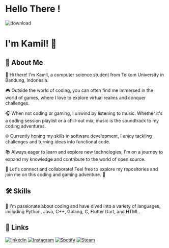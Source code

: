 
# Hello There <coders/>!
![download](https://github.com/Bodan07/Bodan07/assets/88619392/3ebb5d22-0aa8-45ac-97f5-9f1e1a40923a)




#  I'm Kamil! 👋


## 🚀 About Me
👋 Hi there! I'm Kamil, a computer science student from Telkom University in Bandung, Indonesia.

🎮 Outside the world of coding, you can often find me immersed in the world of games, where I love to explore virtual realms and conquer challenges.

🎧 When not coding or gaming, I unwind by listening to music. Whether it's a coding session playlist or a chill-out mix, music is the soundtrack to my coding adventures.

🌐 Currently honing my skills in software development, I enjoy tackling challenges and turning ideas into functional code.

📚 Always eager to learn and explore new technologies, I'm on a journey to expand my knowledge and contribute to the world of open source.

🔧 Let's connect and collaborate! Feel free to explore my repositories and join me on this coding and gaming adventure. 🚀

## 🛠 Skills

🚀 I'm passionate about coding and have dived into a variety of languages, including Python, Java, C++, Golang, C, Flutter Dart, and HTML.


## 🔗 Links
[![linkedin](https://img.shields.io/badge/linkedin-0A66C2?style=for-the-badge&logo=linkedin&logoColor=white)](https://www.linkedin.com/in/muhammad-najmi-kamil-a1b233232/)
[![Instagram](https://img.shields.io/badge/instagram-E4405F?style=for-the-badge&logo=instagram&logoColor=white)](https://www.instagram.com/najmikml_/)
[![Spotify](https://img.shields.io/badge/spotify-1ED760?style=for-the-badge&logo=spotify&logoColor=white)](https://open.spotify.com/user/aqofyi8vsxth4ia8i8rvijdp3)
[![Steam](https://img.shields.io/badge/steam-000000?style=for-the-badge&logo=steam&logoColor=white)](https://steamcommunity.com/id/kdknyokkmhnhnn/)



